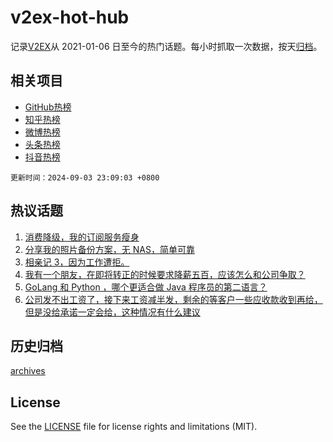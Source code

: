 # v2ex-hot-hub

 记录[V2EX](https://www.v2ex.com/)从 2021-01-06 日至今的热门话题。每小时抓取一次数据，按天[归档](archives)。
 
 ## 相关项目

- [GitHub热榜](https://github.com/lonnyzhang423/github-hot-hub)
- [知乎热榜](https://github.com/lonnyzhang423/zhihu-hot-hub)
- [微博热榜](https://github.com/lonnyzhang423/weibo-hot-hub)
- [头条热榜](https://github.com/lonnyzhang423/toutiao-hot-hub)
- [抖音热榜](https://github.com/lonnyzhang423/douyin-hot-hub)


 `更新时间：2024-09-03 23:09:03 +0800`

## 热议话题

1. [消费降级，我的订阅服务瘦身](https://www.v2ex.com/t/1069804)
1. [分享我的照片备份方案，无 NAS，简单可靠](https://www.v2ex.com/t/1069781)
1. [相亲记 3，因为工作遭拒。](https://www.v2ex.com/t/1069773)
1. [我有一个朋友，在即将转正的时候要求降薪五百，应该怎么和公司争取？](https://www.v2ex.com/t/1069771)
1. [GoLang 和 Python ，哪个更适合做 Java 程序员的第二语言？](https://www.v2ex.com/t/1069847)
1. [公司发不出工资了，接下来工资减半发，剩余的等客户一些应收款收到再给，但是没给承诺一定会给，这种情况有什么建议](https://www.v2ex.com/t/1069798)

## 历史归档

[archives](archives)

## License

See the [LICENSE](LICENSE) file for license rights and limitations (MIT).
